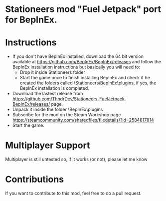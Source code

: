 # Stationeers mod "Fuel Jetpack" port for BepInEx.

# Instructions

* If you don't have BepInEx installed, download the 64 bit version available at https://github.com/BepInEx/BepInEx/releases and follow the BepInEx installation instructions but basically you will need to:
     - Drop it inside Stationeers folder
     - Start the game once to finish installing BepInEx and check if he created the folders called \Stationeers\BepInEx\plugins, if yes, the BepInEx installation is completed.
* Download the lastest release from https://github.com/ThndrDev/Stationeers-FuelJetpack-BepInEx/releases/ page.
* Unpack it inside the folder \BepInEx\plugins
* Subscribe for the mod on the Steam Workshop page https://steamcommunity.com/sharedfiles/filedetails/?id=2584817814
* Start the game.

# Multiplayer Support

Multiplayer is still untested so, if it works (or not), please let me know

# Contributions

If you want to contribute to this mod, feel free to do a pull request.
